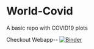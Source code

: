 # World-Covid
A basic repo with COVID19 plots

Checkout Webapp-- [![Binder](https://mybinder.org/badge_logo.svg)](https://mybinder.org/v2/gh/hmrishavbandy/World-Covid.git/master?urlpath=apps%2Findex.ipynb)
